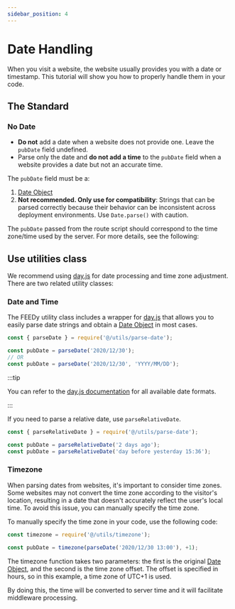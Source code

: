 ```yaml
---
sidebar_position: 4
---
```


# Date Handling

When you visit a website, the website usually provides you with a date or timestamp. This tutorial will show you how to properly handle them in your code.

## The Standard

### No Date

-   **Do not** add a date when a website does not provide one. Leave the `pubDate` field undefined.
-   Parse only the date and **do not add a time** to the `pubDate` field when a website provides a date but not an accurate time.

The `pubDate` field must be a:

1.  [Date Object](https://developer.mozilla.org/docs/Web/JavaScript/Reference/Global_Objects/Date)
2.  **Not recommended. Only use for compatibility**: Strings that can be parsed correctly because their behavior can be inconsistent across deployment environments. Use `Date.parse()` with caution.

The `pubDate` passed from the route script should correspond to the time zone/time used by the server. For more details, see the following:

## Use utilities class

We recommend using [day.js](https://github.com/iamkun/dayjs) for date processing and time zone adjustment. There are two related utility classes:

### Date and Time

The FEEDy utility class includes a wrapper for [day.js](https://github.com/iamkun/dayjs) that allows you to easily parse date strings and obtain a [Date Object](https://developer.mozilla.org/docs/Web/JavaScript/Reference/Global_Objects/Date) in most cases.

```js
const { parseDate } = require('@/utils/parse-date');

const pubDate = parseDate('2020/12/30');
// OR
const pubDate = parseDate('2020/12/30', 'YYYY/MM/DD');
```

:::tip

You can refer to the [day.js documentation](https://day.js.org/docs/en/parse/string-format#list-of-all-available-parsing-tokens) for all available date formats.

:::

If you need to parse a relative date, use `parseRelativeDate`.

```js
const { parseRelativeDate } = require('@/utils/parse-date');

const pubDate = parseRelativeDate('2 days ago');
const pubDate = parseRelativeDate('day before yesterday 15:36');
```

### Timezone

When parsing dates from websites, it's important to consider time zones. Some websites may not convert the time zone according to the visitor's location, resulting in a date that doesn't accurately reflect the user's local time. To avoid this issue, you can manually specify the time zone.

To manually specify the time zone in your code, use the following code:

```js
const timezone = require('@/utils/timezone');

const pubDate = timezone(parseDate('2020/12/30 13:00'), +1);
```

The timezone function takes two parameters: the first is the original [Date Object](https://developer.mozilla.org/docs/Web/JavaScript/Reference/Global_Objects/Date), and the second is the time zone offset. The offset is specified in hours, so in this example, a time zone of UTC+1 is used.

By doing this, the time will be converted to server time and it will facilitate middleware processing.
